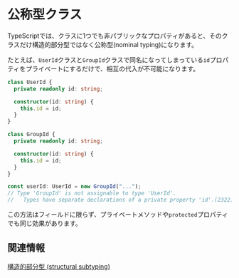 # 公称型クラス

TypeScriptでは、クラスに1つでも非パブリックなプロパティがあると、そのクラスだけ構造的部分型ではなく公称型(nominal typing)になります。

たとえば、`UserId`クラスと`GroupId`クラスで同名になってしまっている`id`プロパティをプライベートにするだけで、相互の代入が不可能になります。

```typescript
class UserId {
  private readonly id: string;

  constructor(id: string) {
    this.id = id;
  }
}

class GroupId {
  private readonly id: string;

  constructor(id: string) {
    this.id = id;
  }
}

const userId: UserId = new GroupId("...");
// Type 'GroupId' is not assignable to type 'UserId'.
//   Types have separate declarations of a private property 'id'.(2322)
```

この方法はフィールドに限らず、プライベートメソッドや`protected`プロパティでも同じ効果があります。

## 関連情報

[構造的部分型 (structural subtyping)](../../values-types-variables/structural-subtyping.md)
